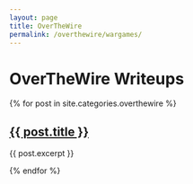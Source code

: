```yaml
---
layout: page
title: OverTheWire
permalink: /overthewire/wargames/
---
```


# OverTheWire Writeups

{% for post in site.categories.overthewire %}
  <h2><a href="{{ post.url | relative_url }}">{{ post.title }}</a></h2>
  <p>{{ post.excerpt }}</p>
{% endfor %}